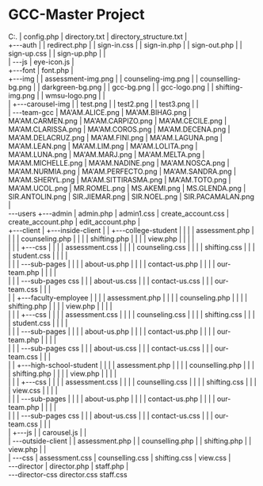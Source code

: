 # GCC-Master Project
C:.
|   config.php
|   directory.txt
|   directory_structure.txt
|   
+---auth
|   |   redirect.php
|   |   sign-in.css
|   |   sign-in.php
|   |   sign-out.php
|   |   sign-up.css
|   |   sign-up.php
|   |   
|   \---js
|           eye-icon.js
|           
+---font
|       font.php
|       
+---img
|   |   assessment-img.png
|   |   counseling-img.png
|   |   counselling-bg.png
|   |   darkgreen-bg.png
|   |   gcc-bg.png
|   |   gcc-logo.png
|   |   shifting-img.png
|   |   wmsu-logo.png
|   |   
|   +---carousel-img
|   |       test.png
|   |       test2.png
|   |       test3.png
|   |       
|   \---team-gcc
|           MA'AM.ALICE.png
|           MA'AM.BIHAG.png
|           MA'AM.CARMEN.png
|           MA'AM.CARPIZO.png
|           MA'AM.CECILE.png
|           MA'AM.CLARISSA.png
|           MA'AM.COROS.png
|           MA'AM.DECENA.png
|           MA'AM.DELACRUZ.png
|           MA'AM.FINI.png
|           MA'AM.LAGUNA.png
|           MA'AM.LEAN.png
|           MA'AM.LIM.png
|           MA'AM.LOLITA.png
|           MA'AM.LUNA.png
|           MA'AM.MARJ.png
|           MA'AM.MELTA.png
|           MA'AM.MICHELLE.png
|           MA'AM.NADINE.png
|           MA'AM.NOSCA.png
|           MA'AM.NURMIA.png
|           MA'AM.PERFECTO.png
|           MA'AM.SANDRA.png
|           MA'AM.SHERYL.png
|           MA'AM.SITTIRASMA.png
|           MA'AM.TOTO.png
|           MA'AM.UCOL.png
|           MR.ROMEL.png
|           MS.AKEMI.png
|           MS.GLENDA.png
|           SIR.ANTOLIN.png
|           SIR.JIEMAR.png
|           SIR.NOEL.png
|           SIR.PACAMALAN.png
|           
\---users
    +---admin
    |       admin.php
    |       admin1.css
    |       create_account.css
    |       create_account.php
    |       edit_account.php
    |       
    +---client
    |   +---inside-client
    |   |   +---college-student
    |   |   |   |   assessment.php
    |   |   |   |   counseling.php
    |   |   |   |   shifting.php
    |   |   |   |   view.php
    |   |   |   |   
    |   |   |   +---css
    |   |   |   |       assessment.css
    |   |   |   |       counseling.css
    |   |   |   |       shifting.css
    |   |   |   |       student.css
    |   |   |   |       
    |   |   |   \---sub-pages
    |   |   |       |   about-us.php
    |   |   |       |   contact-us.php
    |   |   |       |   our-team.php
    |   |   |       |   
    |   |   |       \---sub-pages css
    |   |   |               about-us.css
    |   |   |               contact-us.css
    |   |   |               our-team.css
    |   |   |               
    |   |   +---faculty-employee
    |   |   |   |   assessment.php
    |   |   |   |   counseling.php
    |   |   |   |   shifting.php
    |   |   |   |   view.php
    |   |   |   |   
    |   |   |   +---css
    |   |   |   |       assessment.css
    |   |   |   |       counseling.css
    |   |   |   |       shifting.css
    |   |   |   |       student.css
    |   |   |   |       
    |   |   |   \---sub-pages
    |   |   |       |   about-us.php
    |   |   |       |   contact-us.php
    |   |   |       |   our-team.php
    |   |   |       |   
    |   |   |       \---sub-pages css
    |   |   |               about-us.css
    |   |   |               contact-us.css
    |   |   |               our-team.css
    |   |   |               
    |   |   +---high-school-student
    |   |   |   |   assessment.php
    |   |   |   |   counselling.php
    |   |   |   |   shifting.php
    |   |   |   |   view.php
    |   |   |   |   
    |   |   |   +---css
    |   |   |   |       assessment.css
    |   |   |   |       counselling.css
    |   |   |   |       shifting.css
    |   |   |   |       view.css
    |   |   |   |       
    |   |   |   \---sub-pages
    |   |   |       |   about-us.php
    |   |   |       |   contact-us.php
    |   |   |       |   our-team.php
    |   |   |       |   
    |   |   |       \---sub-pages css
    |   |   |               about-us.css
    |   |   |               contact-us.css
    |   |   |               our-team.css
    |   |   |               
    |   +---js
    |   |       carousel.js
    |   |       
    |   \---outside-client
    |       |   assessment.php
    |       |   counselling.php
    |       |   shifting.php
    |       |   view.php
    |       |   
    |       \---css
    |               assessment.css
    |               counselling.css
    |               shifting.css
    |               view.css
    |               
    \---director
        |   director.php
        |   staff.php
        |   
        \---director-css
                director.css
                staff.css
```
